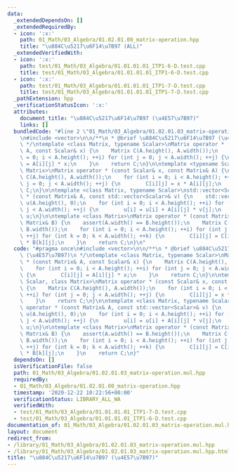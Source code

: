 ```yaml
---
data:
  _extendedDependsOn: []
  _extendedRequiredBy:
  - icon: ':x:'
    path: 01_Math/03_Algebra/01.02.01.00_matrix-operation.hpp
    title: "\u884C\u5217\u6F14\u7B97 (ALL)"
  _extendedVerifiedWith:
  - icon: ':x:'
    path: test/01_Math/03_Algebra/01.01.01.01_ITP1-6-D.test.cpp
    title: test/01_Math/03_Algebra/01.01.01.01_ITP1-6-D.test.cpp
  - icon: ':x:'
    path: test/01_Math/03_Algebra/01.01.01.01_ITP1-7-D.test.cpp
    title: test/01_Math/03_Algebra/01.01.01.01_ITP1-7-D.test.cpp
  _pathExtension: hpp
  _verificationStatusIcon: ':x:'
  attributes:
    document_title: "\u884C\u5217\u6F14\u7B97 (\u4E57\u7B97)"
    links: []
  bundledCode: "#line 2 \"01_Math/03_Algebra/01.02.01.03_matrix-operation.mul.hpp\"\
    \n#include <vector>\n\n/**\n * @brief \u884C\u5217\u6F14\u7B97 (\u4E57\u7B97)\n\
    \ */\ntemplate <class Matrix, typename Scalar>\nMatrix operator * (const Matrix&\
    \ A, const Scalar& x) {\n    Matrix C(A.height(), A.width());\n    for (int i\
    \ = 0; i < A.height(); ++i) for (int j = 0; j < A.width(); ++j) {\n        C[i][j]\
    \ = A[i][j] * x;\n    }\n    return C;\n}\n\ntemplate <typename Scalar, class\
    \ Matrix>\nMatrix operator * (const Scalar& x, const Matrix& A) {\n    Matrix\
    \ C(A.height(), A.width());\n    for (int i = 0; i < A.height(); ++i) for (int\
    \ j = 0; j < A.width(); ++j) {\n        C[i][j] = x * A[i][j];\n    }\n    return\
    \ C;\n}\n\ntemplate <class Matrix, typename Scalar>\nstd::vector<Scalar> operator\
    \ * (const Matrix& A, const std::vector<Scalar>& v) {\n    std::vector<Scalar>\
    \ u(A.height(), 0);\n    for (int i = 0; i < A.height(); ++i) for (int j = 0;\
    \ j < A.width(); ++j) {\n        u[i] = u[i] + A[i][j] * v[j];\n    }\n    return\
    \ u;\n}\n\ntemplate <class Matrix>\nMatrix operator * (const Matrix& A, const\
    \ Matrix& B) {\n    assert(A.width() == B.height());\n    Matrix C(A.height(),\
    \ B.width());\n    for (int i = 0; i < A.height(); ++i) for (int j = 0; j < B.width();\
    \ ++j) for (int k = 0; k < A.width(); ++k) {\n        C[i][j] = C[i][j] + A[i][k]\
    \ * B[k][j];\n    }\n    return C;\n}\n"
  code: "#pragma once\n#include <vector>\n\n/**\n * @brief \u884C\u5217\u6F14\u7B97\
    \ (\u4E57\u7B97)\n */\ntemplate <class Matrix, typename Scalar>\nMatrix operator\
    \ * (const Matrix& A, const Scalar& x) {\n    Matrix C(A.height(), A.width());\n\
    \    for (int i = 0; i < A.height(); ++i) for (int j = 0; j < A.width(); ++j)\
    \ {\n        C[i][j] = A[i][j] * x;\n    }\n    return C;\n}\n\ntemplate <typename\
    \ Scalar, class Matrix>\nMatrix operator * (const Scalar& x, const Matrix& A)\
    \ {\n    Matrix C(A.height(), A.width());\n    for (int i = 0; i < A.height();\
    \ ++i) for (int j = 0; j < A.width(); ++j) {\n        C[i][j] = x * A[i][j];\n\
    \    }\n    return C;\n}\n\ntemplate <class Matrix, typename Scalar>\nstd::vector<Scalar>\
    \ operator * (const Matrix& A, const std::vector<Scalar>& v) {\n    std::vector<Scalar>\
    \ u(A.height(), 0);\n    for (int i = 0; i < A.height(); ++i) for (int j = 0;\
    \ j < A.width(); ++j) {\n        u[i] = u[i] + A[i][j] * v[j];\n    }\n    return\
    \ u;\n}\n\ntemplate <class Matrix>\nMatrix operator * (const Matrix& A, const\
    \ Matrix& B) {\n    assert(A.width() == B.height());\n    Matrix C(A.height(),\
    \ B.width());\n    for (int i = 0; i < A.height(); ++i) for (int j = 0; j < B.width();\
    \ ++j) for (int k = 0; k < A.width(); ++k) {\n        C[i][j] = C[i][j] + A[i][k]\
    \ * B[k][j];\n    }\n    return C;\n}"
  dependsOn: []
  isVerificationFile: false
  path: 01_Math/03_Algebra/01.02.01.03_matrix-operation.mul.hpp
  requiredBy:
  - 01_Math/03_Algebra/01.02.01.00_matrix-operation.hpp
  timestamp: '2020-12-22 10:22:56+00:00'
  verificationStatus: LIBRARY_ALL_WA
  verifiedWith:
  - test/01_Math/03_Algebra/01.01.01.01_ITP1-7-D.test.cpp
  - test/01_Math/03_Algebra/01.01.01.01_ITP1-6-D.test.cpp
documentation_of: 01_Math/03_Algebra/01.02.01.03_matrix-operation.mul.hpp
layout: document
redirect_from:
- /library/01_Math/03_Algebra/01.02.01.03_matrix-operation.mul.hpp
- /library/01_Math/03_Algebra/01.02.01.03_matrix-operation.mul.hpp.html
title: "\u884C\u5217\u6F14\u7B97 (\u4E57\u7B97)"
---
```

